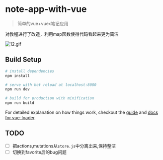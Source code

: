 # note-app-with-vue

> 简单的vue+vuex笔记应用

对教程进行了改造，利用map函数使得代码看起来更为简洁

![12.gif](https://ooo.0o0.ooo/2016/12/09/584a3eb147567.gif)

## Build Setup

``` bash
# install dependencies
npm install

# serve with hot reload at localhost:8080
npm run dev

# build for production with minification
npm run build
```

For detailed explanation on how things work, checkout the [guide](http://vuejs-templates.github.io/webpack/) and [docs for vue-loader](http://vuejs.github.io/vue-loader).

## TODO

- [ ] 把actions,mutations从`store.js`中分离出来,保持整洁
- [ ] 切换到favorite后的bug问题
